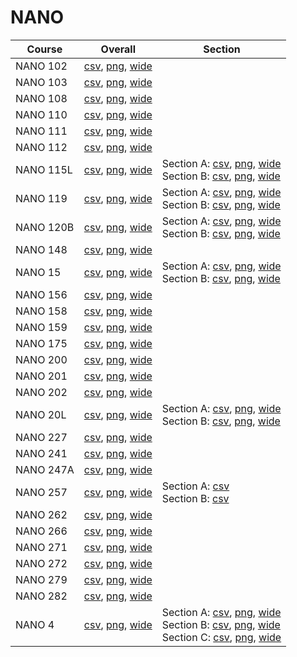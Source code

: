 # NANO

| Course | Overall | Section |
| ------ | ------- | ------- |
| NANO 102 | [csv](https://github.com/UCSD-Historical-Enrollment-Data/2024Fall/blob/main/overall/NANO%20102.csv), [png](https://raw.githubusercontent.com/UCSD-Historical-Enrollment-Data/2024Fall/main/plot_overall/NANO%20102.png), [wide](https://raw.githubusercontent.com/UCSD-Historical-Enrollment-Data/2024Fall/main/plot_overall_wide/NANO%20102.png) |  |
| NANO 103 | [csv](https://github.com/UCSD-Historical-Enrollment-Data/2024Fall/blob/main/overall/NANO%20103.csv), [png](https://raw.githubusercontent.com/UCSD-Historical-Enrollment-Data/2024Fall/main/plot_overall/NANO%20103.png), [wide](https://raw.githubusercontent.com/UCSD-Historical-Enrollment-Data/2024Fall/main/plot_overall_wide/NANO%20103.png) |  |
| NANO 108 | [csv](https://github.com/UCSD-Historical-Enrollment-Data/2024Fall/blob/main/overall/NANO%20108.csv), [png](https://raw.githubusercontent.com/UCSD-Historical-Enrollment-Data/2024Fall/main/plot_overall/NANO%20108.png), [wide](https://raw.githubusercontent.com/UCSD-Historical-Enrollment-Data/2024Fall/main/plot_overall_wide/NANO%20108.png) |  |
| NANO 110 | [csv](https://github.com/UCSD-Historical-Enrollment-Data/2024Fall/blob/main/overall/NANO%20110.csv), [png](https://raw.githubusercontent.com/UCSD-Historical-Enrollment-Data/2024Fall/main/plot_overall/NANO%20110.png), [wide](https://raw.githubusercontent.com/UCSD-Historical-Enrollment-Data/2024Fall/main/plot_overall_wide/NANO%20110.png) |  |
| NANO 111 | [csv](https://github.com/UCSD-Historical-Enrollment-Data/2024Fall/blob/main/overall/NANO%20111.csv), [png](https://raw.githubusercontent.com/UCSD-Historical-Enrollment-Data/2024Fall/main/plot_overall/NANO%20111.png), [wide](https://raw.githubusercontent.com/UCSD-Historical-Enrollment-Data/2024Fall/main/plot_overall_wide/NANO%20111.png) |  |
| NANO 112 | [csv](https://github.com/UCSD-Historical-Enrollment-Data/2024Fall/blob/main/overall/NANO%20112.csv), [png](https://raw.githubusercontent.com/UCSD-Historical-Enrollment-Data/2024Fall/main/plot_overall/NANO%20112.png), [wide](https://raw.githubusercontent.com/UCSD-Historical-Enrollment-Data/2024Fall/main/plot_overall_wide/NANO%20112.png) |  |
| NANO 115L | [csv](https://github.com/UCSD-Historical-Enrollment-Data/2024Fall/blob/main/overall/NANO%20115L.csv), [png](https://raw.githubusercontent.com/UCSD-Historical-Enrollment-Data/2024Fall/main/plot_overall/NANO%20115L.png), [wide](https://raw.githubusercontent.com/UCSD-Historical-Enrollment-Data/2024Fall/main/plot_overall_wide/NANO%20115L.png) | Section A: [csv](https://github.com/UCSD-Historical-Enrollment-Data/2024Fall/blob/main/section/NANO%20115L_A.csv), [png](https://raw.githubusercontent.com/UCSD-Historical-Enrollment-Data/2024Fall/main/plot_section/NANO%20115L_A.png), [wide](https://raw.githubusercontent.com/UCSD-Historical-Enrollment-Data/2024Fall/main/plot_section_wide/NANO%20115L_A.png)<br>Section B: [csv](https://github.com/UCSD-Historical-Enrollment-Data/2024Fall/blob/main/section/NANO%20115L_B.csv), [png](https://raw.githubusercontent.com/UCSD-Historical-Enrollment-Data/2024Fall/main/plot_section/NANO%20115L_B.png), [wide](https://raw.githubusercontent.com/UCSD-Historical-Enrollment-Data/2024Fall/main/plot_section_wide/NANO%20115L_B.png) |
| NANO 119 | [csv](https://github.com/UCSD-Historical-Enrollment-Data/2024Fall/blob/main/overall/NANO%20119.csv), [png](https://raw.githubusercontent.com/UCSD-Historical-Enrollment-Data/2024Fall/main/plot_overall/NANO%20119.png), [wide](https://raw.githubusercontent.com/UCSD-Historical-Enrollment-Data/2024Fall/main/plot_overall_wide/NANO%20119.png) | Section A: [csv](https://github.com/UCSD-Historical-Enrollment-Data/2024Fall/blob/main/section/NANO%20119_A.csv), [png](https://raw.githubusercontent.com/UCSD-Historical-Enrollment-Data/2024Fall/main/plot_section/NANO%20119_A.png), [wide](https://raw.githubusercontent.com/UCSD-Historical-Enrollment-Data/2024Fall/main/plot_section_wide/NANO%20119_A.png)<br>Section B: [csv](https://github.com/UCSD-Historical-Enrollment-Data/2024Fall/blob/main/section/NANO%20119_B.csv), [png](https://raw.githubusercontent.com/UCSD-Historical-Enrollment-Data/2024Fall/main/plot_section/NANO%20119_B.png), [wide](https://raw.githubusercontent.com/UCSD-Historical-Enrollment-Data/2024Fall/main/plot_section_wide/NANO%20119_B.png) |
| NANO 120B | [csv](https://github.com/UCSD-Historical-Enrollment-Data/2024Fall/blob/main/overall/NANO%20120B.csv), [png](https://raw.githubusercontent.com/UCSD-Historical-Enrollment-Data/2024Fall/main/plot_overall/NANO%20120B.png), [wide](https://raw.githubusercontent.com/UCSD-Historical-Enrollment-Data/2024Fall/main/plot_overall_wide/NANO%20120B.png) | Section A: [csv](https://github.com/UCSD-Historical-Enrollment-Data/2024Fall/blob/main/section/NANO%20120B_A.csv), [png](https://raw.githubusercontent.com/UCSD-Historical-Enrollment-Data/2024Fall/main/plot_section/NANO%20120B_A.png), [wide](https://raw.githubusercontent.com/UCSD-Historical-Enrollment-Data/2024Fall/main/plot_section_wide/NANO%20120B_A.png)<br>Section B: [csv](https://github.com/UCSD-Historical-Enrollment-Data/2024Fall/blob/main/section/NANO%20120B_B.csv), [png](https://raw.githubusercontent.com/UCSD-Historical-Enrollment-Data/2024Fall/main/plot_section/NANO%20120B_B.png), [wide](https://raw.githubusercontent.com/UCSD-Historical-Enrollment-Data/2024Fall/main/plot_section_wide/NANO%20120B_B.png) |
| NANO 148 | [csv](https://github.com/UCSD-Historical-Enrollment-Data/2024Fall/blob/main/overall/NANO%20148.csv), [png](https://raw.githubusercontent.com/UCSD-Historical-Enrollment-Data/2024Fall/main/plot_overall/NANO%20148.png), [wide](https://raw.githubusercontent.com/UCSD-Historical-Enrollment-Data/2024Fall/main/plot_overall_wide/NANO%20148.png) |  |
| NANO 15 | [csv](https://github.com/UCSD-Historical-Enrollment-Data/2024Fall/blob/main/overall/NANO%2015.csv), [png](https://raw.githubusercontent.com/UCSD-Historical-Enrollment-Data/2024Fall/main/plot_overall/NANO%2015.png), [wide](https://raw.githubusercontent.com/UCSD-Historical-Enrollment-Data/2024Fall/main/plot_overall_wide/NANO%2015.png) | Section A: [csv](https://github.com/UCSD-Historical-Enrollment-Data/2024Fall/blob/main/section/NANO%2015_A.csv), [png](https://raw.githubusercontent.com/UCSD-Historical-Enrollment-Data/2024Fall/main/plot_section/NANO%2015_A.png), [wide](https://raw.githubusercontent.com/UCSD-Historical-Enrollment-Data/2024Fall/main/plot_section_wide/NANO%2015_A.png)<br>Section B: [csv](https://github.com/UCSD-Historical-Enrollment-Data/2024Fall/blob/main/section/NANO%2015_B.csv), [png](https://raw.githubusercontent.com/UCSD-Historical-Enrollment-Data/2024Fall/main/plot_section/NANO%2015_B.png), [wide](https://raw.githubusercontent.com/UCSD-Historical-Enrollment-Data/2024Fall/main/plot_section_wide/NANO%2015_B.png) |
| NANO 156 | [csv](https://github.com/UCSD-Historical-Enrollment-Data/2024Fall/blob/main/overall/NANO%20156.csv), [png](https://raw.githubusercontent.com/UCSD-Historical-Enrollment-Data/2024Fall/main/plot_overall/NANO%20156.png), [wide](https://raw.githubusercontent.com/UCSD-Historical-Enrollment-Data/2024Fall/main/plot_overall_wide/NANO%20156.png) |  |
| NANO 158 | [csv](https://github.com/UCSD-Historical-Enrollment-Data/2024Fall/blob/main/overall/NANO%20158.csv), [png](https://raw.githubusercontent.com/UCSD-Historical-Enrollment-Data/2024Fall/main/plot_overall/NANO%20158.png), [wide](https://raw.githubusercontent.com/UCSD-Historical-Enrollment-Data/2024Fall/main/plot_overall_wide/NANO%20158.png) |  |
| NANO 159 | [csv](https://github.com/UCSD-Historical-Enrollment-Data/2024Fall/blob/main/overall/NANO%20159.csv), [png](https://raw.githubusercontent.com/UCSD-Historical-Enrollment-Data/2024Fall/main/plot_overall/NANO%20159.png), [wide](https://raw.githubusercontent.com/UCSD-Historical-Enrollment-Data/2024Fall/main/plot_overall_wide/NANO%20159.png) |  |
| NANO 175 | [csv](https://github.com/UCSD-Historical-Enrollment-Data/2024Fall/blob/main/overall/NANO%20175.csv), [png](https://raw.githubusercontent.com/UCSD-Historical-Enrollment-Data/2024Fall/main/plot_overall/NANO%20175.png), [wide](https://raw.githubusercontent.com/UCSD-Historical-Enrollment-Data/2024Fall/main/plot_overall_wide/NANO%20175.png) |  |
| NANO 200 | [csv](https://github.com/UCSD-Historical-Enrollment-Data/2024Fall/blob/main/overall/NANO%20200.csv), [png](https://raw.githubusercontent.com/UCSD-Historical-Enrollment-Data/2024Fall/main/plot_overall/NANO%20200.png), [wide](https://raw.githubusercontent.com/UCSD-Historical-Enrollment-Data/2024Fall/main/plot_overall_wide/NANO%20200.png) |  |
| NANO 201 | [csv](https://github.com/UCSD-Historical-Enrollment-Data/2024Fall/blob/main/overall/NANO%20201.csv), [png](https://raw.githubusercontent.com/UCSD-Historical-Enrollment-Data/2024Fall/main/plot_overall/NANO%20201.png), [wide](https://raw.githubusercontent.com/UCSD-Historical-Enrollment-Data/2024Fall/main/plot_overall_wide/NANO%20201.png) |  |
| NANO 202 | [csv](https://github.com/UCSD-Historical-Enrollment-Data/2024Fall/blob/main/overall/NANO%20202.csv), [png](https://raw.githubusercontent.com/UCSD-Historical-Enrollment-Data/2024Fall/main/plot_overall/NANO%20202.png), [wide](https://raw.githubusercontent.com/UCSD-Historical-Enrollment-Data/2024Fall/main/plot_overall_wide/NANO%20202.png) |  |
| NANO 20L | [csv](https://github.com/UCSD-Historical-Enrollment-Data/2024Fall/blob/main/overall/NANO%2020L.csv), [png](https://raw.githubusercontent.com/UCSD-Historical-Enrollment-Data/2024Fall/main/plot_overall/NANO%2020L.png), [wide](https://raw.githubusercontent.com/UCSD-Historical-Enrollment-Data/2024Fall/main/plot_overall_wide/NANO%2020L.png) | Section A: [csv](https://github.com/UCSD-Historical-Enrollment-Data/2024Fall/blob/main/section/NANO%2020L_A.csv), [png](https://raw.githubusercontent.com/UCSD-Historical-Enrollment-Data/2024Fall/main/plot_section/NANO%2020L_A.png), [wide](https://raw.githubusercontent.com/UCSD-Historical-Enrollment-Data/2024Fall/main/plot_section_wide/NANO%2020L_A.png)<br>Section B: [csv](https://github.com/UCSD-Historical-Enrollment-Data/2024Fall/blob/main/section/NANO%2020L_B.csv), [png](https://raw.githubusercontent.com/UCSD-Historical-Enrollment-Data/2024Fall/main/plot_section/NANO%2020L_B.png), [wide](https://raw.githubusercontent.com/UCSD-Historical-Enrollment-Data/2024Fall/main/plot_section_wide/NANO%2020L_B.png) |
| NANO 227 | [csv](https://github.com/UCSD-Historical-Enrollment-Data/2024Fall/blob/main/overall/NANO%20227.csv), [png](https://raw.githubusercontent.com/UCSD-Historical-Enrollment-Data/2024Fall/main/plot_overall/NANO%20227.png), [wide](https://raw.githubusercontent.com/UCSD-Historical-Enrollment-Data/2024Fall/main/plot_overall_wide/NANO%20227.png) |  |
| NANO 241 | [csv](https://github.com/UCSD-Historical-Enrollment-Data/2024Fall/blob/main/overall/NANO%20241.csv), [png](https://raw.githubusercontent.com/UCSD-Historical-Enrollment-Data/2024Fall/main/plot_overall/NANO%20241.png), [wide](https://raw.githubusercontent.com/UCSD-Historical-Enrollment-Data/2024Fall/main/plot_overall_wide/NANO%20241.png) |  |
| NANO 247A | [csv](https://github.com/UCSD-Historical-Enrollment-Data/2024Fall/blob/main/overall/NANO%20247A.csv), [png](https://raw.githubusercontent.com/UCSD-Historical-Enrollment-Data/2024Fall/main/plot_overall/NANO%20247A.png), [wide](https://raw.githubusercontent.com/UCSD-Historical-Enrollment-Data/2024Fall/main/plot_overall_wide/NANO%20247A.png) |  |
| NANO 257 | [csv](https://github.com/UCSD-Historical-Enrollment-Data/2024Fall/blob/main/overall/NANO%20257.csv), [png](https://raw.githubusercontent.com/UCSD-Historical-Enrollment-Data/2024Fall/main/plot_overall/NANO%20257.png), [wide](https://raw.githubusercontent.com/UCSD-Historical-Enrollment-Data/2024Fall/main/plot_overall_wide/NANO%20257.png) | Section A: [csv](https://github.com/UCSD-Historical-Enrollment-Data/2024Fall/blob/main/section/NANO%20257_A.csv)<br>Section B: [csv](https://github.com/UCSD-Historical-Enrollment-Data/2024Fall/blob/main/section/NANO%20257_B.csv) |
| NANO 262 | [csv](https://github.com/UCSD-Historical-Enrollment-Data/2024Fall/blob/main/overall/NANO%20262.csv), [png](https://raw.githubusercontent.com/UCSD-Historical-Enrollment-Data/2024Fall/main/plot_overall/NANO%20262.png), [wide](https://raw.githubusercontent.com/UCSD-Historical-Enrollment-Data/2024Fall/main/plot_overall_wide/NANO%20262.png) |  |
| NANO 266 | [csv](https://github.com/UCSD-Historical-Enrollment-Data/2024Fall/blob/main/overall/NANO%20266.csv), [png](https://raw.githubusercontent.com/UCSD-Historical-Enrollment-Data/2024Fall/main/plot_overall/NANO%20266.png), [wide](https://raw.githubusercontent.com/UCSD-Historical-Enrollment-Data/2024Fall/main/plot_overall_wide/NANO%20266.png) |  |
| NANO 271 | [csv](https://github.com/UCSD-Historical-Enrollment-Data/2024Fall/blob/main/overall/NANO%20271.csv), [png](https://raw.githubusercontent.com/UCSD-Historical-Enrollment-Data/2024Fall/main/plot_overall/NANO%20271.png), [wide](https://raw.githubusercontent.com/UCSD-Historical-Enrollment-Data/2024Fall/main/plot_overall_wide/NANO%20271.png) |  |
| NANO 272 | [csv](https://github.com/UCSD-Historical-Enrollment-Data/2024Fall/blob/main/overall/NANO%20272.csv), [png](https://raw.githubusercontent.com/UCSD-Historical-Enrollment-Data/2024Fall/main/plot_overall/NANO%20272.png), [wide](https://raw.githubusercontent.com/UCSD-Historical-Enrollment-Data/2024Fall/main/plot_overall_wide/NANO%20272.png) |  |
| NANO 279 | [csv](https://github.com/UCSD-Historical-Enrollment-Data/2024Fall/blob/main/overall/NANO%20279.csv), [png](https://raw.githubusercontent.com/UCSD-Historical-Enrollment-Data/2024Fall/main/plot_overall/NANO%20279.png), [wide](https://raw.githubusercontent.com/UCSD-Historical-Enrollment-Data/2024Fall/main/plot_overall_wide/NANO%20279.png) |  |
| NANO 282 | [csv](https://github.com/UCSD-Historical-Enrollment-Data/2024Fall/blob/main/overall/NANO%20282.csv), [png](https://raw.githubusercontent.com/UCSD-Historical-Enrollment-Data/2024Fall/main/plot_overall/NANO%20282.png), [wide](https://raw.githubusercontent.com/UCSD-Historical-Enrollment-Data/2024Fall/main/plot_overall_wide/NANO%20282.png) |  |
| NANO 4 | [csv](https://github.com/UCSD-Historical-Enrollment-Data/2024Fall/blob/main/overall/NANO%204.csv), [png](https://raw.githubusercontent.com/UCSD-Historical-Enrollment-Data/2024Fall/main/plot_overall/NANO%204.png), [wide](https://raw.githubusercontent.com/UCSD-Historical-Enrollment-Data/2024Fall/main/plot_overall_wide/NANO%204.png) | Section A: [csv](https://github.com/UCSD-Historical-Enrollment-Data/2024Fall/blob/main/section/NANO%204_A.csv), [png](https://raw.githubusercontent.com/UCSD-Historical-Enrollment-Data/2024Fall/main/plot_section/NANO%204_A.png), [wide](https://raw.githubusercontent.com/UCSD-Historical-Enrollment-Data/2024Fall/main/plot_section_wide/NANO%204_A.png)<br>Section B: [csv](https://github.com/UCSD-Historical-Enrollment-Data/2024Fall/blob/main/section/NANO%204_B.csv), [png](https://raw.githubusercontent.com/UCSD-Historical-Enrollment-Data/2024Fall/main/plot_section/NANO%204_B.png), [wide](https://raw.githubusercontent.com/UCSD-Historical-Enrollment-Data/2024Fall/main/plot_section_wide/NANO%204_B.png)<br>Section C: [csv](https://github.com/UCSD-Historical-Enrollment-Data/2024Fall/blob/main/section/NANO%204_C.csv), [png](https://raw.githubusercontent.com/UCSD-Historical-Enrollment-Data/2024Fall/main/plot_section/NANO%204_C.png), [wide](https://raw.githubusercontent.com/UCSD-Historical-Enrollment-Data/2024Fall/main/plot_section_wide/NANO%204_C.png) |
